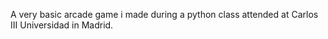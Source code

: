 A very basic arcade game i made during a python class attended at Carlos III Universidad in Madrid.
